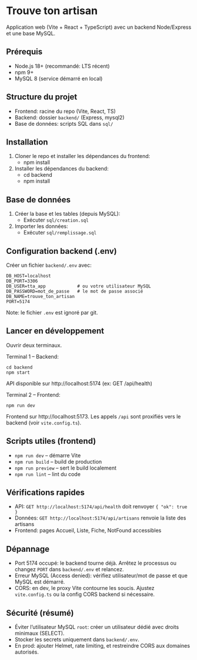 # Trouve ton artisan

Application web (Vite + React + TypeScript) avec un backend Node/Express et une base MySQL.

## Prérequis
- Node.js 18+ (recommandé: LTS récent)
- npm 9+
- MySQL 8 (service démarré en local)

## Structure du projet
- Frontend: racine du repo (Vite, React, TS)
- Backend: dossier `backend/` (Express, mysql2)
- Base de données: scripts SQL dans `sql/`

## Installation
1. Cloner le repo et installer les dépendances du frontend:
   - npm install
2. Installer les dépendances du backend:
   - cd backend
   - npm install

## Base de données
1. Créer la base et les tables (depuis MySQL):
   - Exécuter `sql/creation.sql`
2. Importer les données:
   - Exécuter `sql/remplissage.sql`

## Configuration backend (.env)
Créer un fichier `backend/.env` avec:
```
DB_HOST=localhost
DB_PORT=3306
DB_USER=tta_app            # ou votre utilisateur MySQL
DB_PASSWORD=mot_de_passe   # le mot de passe associé
DB_NAME=trouve_ton_artisan
PORT=5174
```
Note: le fichier `.env` est ignoré par git.

## Lancer en développement
Ouvrir deux terminaux.

Terminal 1 – Backend:
```
cd backend
npm start
```
API disponible sur http://localhost:5174 (ex: GET /api/health)

Terminal 2 – Frontend:
```
npm run dev
```
Frontend sur http://localhost:5173. Les appels `/api` sont proxifiés vers le backend (voir `vite.config.ts`).

## Scripts utiles (frontend)
- `npm run dev` – démarre Vite
- `npm run build` – build de production
- `npm run preview` – sert le build localement
- `npm run lint` – lint du code

## Vérifications rapides
- API: `GET http://localhost:5174/api/health` doit renvoyer `{ "ok": true }`
- Données: `GET http://localhost:5174/api/artisans` renvoie la liste des artisans
- Frontend: pages Accueil, Liste, Fiche, NotFound accessibles

## Dépannage
- Port 5174 occupé: le backend tourne déjà. Arrêtez le processus ou changez `PORT` dans `backend/.env` et relancez.
- Erreur MySQL (Access denied): vérifiez utilisateur/mot de passe et que MySQL est démarré.
- CORS: en dev, le proxy Vite contourne les soucis. Ajustez `vite.config.ts` ou la config CORS backend si nécessaire.

## Sécurité (résumé)
- Éviter l’utilisateur MySQL `root`: créer un utilisateur dédié avec droits minimaux (SELECT).
- Stocker les secrets uniquement dans `backend/.env`.
- En prod: ajouter Helmet, rate limiting, et restreindre CORS aux domaines autorisés.
